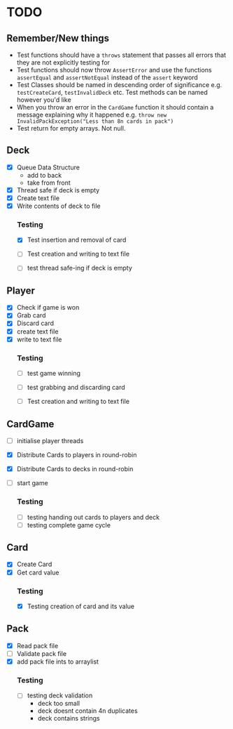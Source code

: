# TODO

## Remember/New things
- Test functions should have a `throws` statement that passes all errors that they are not explicitly testing for
- Test functions should now throw `AssertError` and use the functions `assertEqual` and `assertNotEqual` instead of the `assert` keyword
- Test Classes should be named in descending order of significance e.g. `testCreateCard`, `testInvalidDeck` etc. Test methods can be named however you'd like
- When you throw an error in the `CardGame` function it should contain a message explaining why it happened e.g. `throw new InvalidPackException("Less than 8n cards in pack")`
- Test return for empty arrays. Not null.

## Deck

- [x] Queue Data Structure
  - add to back
  - take from front
- [x] Thread safe if deck is empty
- [x] Create text file
- [x] Write contents of deck to file 
  ### Testing
    - [x] Test insertion and removal of card
    - [ ] Test creation and writing to text file
    - [ ] test thread safe-ing if deck is empty


## Player

- [x] Check if game is won
- [x] Grab card
- [x] Discard card
- [x] create text file
- [x] write to text file
    ### Testing
  - [ ] test game winning
  - [ ] test grabbing and discarding card
  - [ ] Test creation and writing to text file


## CardGame

- [ ] initialise player threads
- [x] Distribute Cards to players in round-robin
- [x] Distribute Cards to decks in round-robin
- [ ] start game

  ### Testing
    
    - [ ] testing handing out cards to players and deck
    - [ ] testing complete game cycle

## Card

- [x] Create Card
- [x] Get card value
  ### Testing
    - [x] Testing creation of card and its value
    

## Pack
- [x] Read pack file
- [ ] Validate pack file
- [x] add pack file ints to arraylist
  ### Testing
  - [ ] testing deck validation
    - deck too small
    - deck doesnt contain 4n duplicates
    - deck contains strings